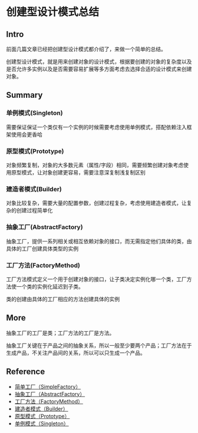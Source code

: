 # 创建型设计模式总结

## Intro

前面几篇文章已经把创建型设计模式都介绍了，来做一个简单的总结。

创建型设计模式，就是用来创建对象的设计模式，根据要创建的对象的复杂度以及是否允许多实例以及是否需要容易扩展等多方面考虑去选择合适的设计模式来创建对象。

## Summary

### 单例模式(Singleton)

需要保证保证一个类仅有一个实例的时候需要考虑使用单例模式，搭配依赖注入框架使用会更香哈

### 原型模式(Prototype)

对象频繁复制，对象的大多数元素（属性/字段）相同，需要频繁创建对象考虑使用原型模式，让对象创建更容易，需要注意深复制浅复制区别

### 建造者模式(Builder)

对象比较复杂，需要大量的配置参数，创建过程复杂，考虑使用建造者模式，让复杂的创建过程简单化

### 抽象工厂(AbstractFactory)

抽象工厂，提供一系列相关或相互依赖对象的接口，而无需指定他们具体的类，由具体的工厂创建具体类型的实例

### 工厂方法(FactoryMethod)

工厂方法模式定义一个用于创建对象的接口，让子类决定实例化哪一个类，工厂方法使一个类的实例化延迟到子类。

类的创建由具体的工厂相应的方法创建具体的实例

## More

抽象工厂的工厂是类；工厂方法的工厂是方法。

抽象工厂关键在于产品之间的抽象关系，所以一般至少要两个产品；工厂方法在于生成产品，不关注产品间的关系，所以可以只生成一个产品。

## Reference

- [简单工厂（SimpleFactory）](./SimpleFactoryPattern)
- [抽象工厂（AbstractFactory）](./AbstractFactoryPattern)
- [工厂方法（FactoryMethod）](./FactoryMethodPattern)
- [建造者模式（Builder）](./BuilderPattern)
- [原型模式（Prototype）](./PrototypePattern)
- [单例模式（Singleton）](./SingletonPattern)

